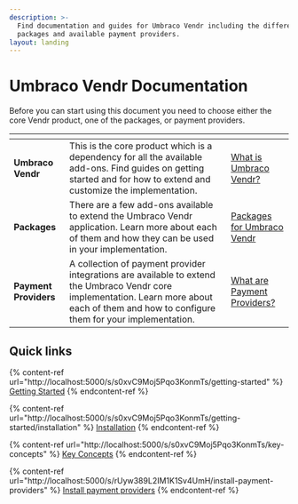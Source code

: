 ```yaml
---
description: >-
  Find documentation and guides for Umbraco Vendr including the different add-on
  packages and available payment providers.
layout: landing
---
```


# Umbraco Vendr Documentation

Before you can start using this document you need to choose either the core Vendr product, one of the packages, or payment providers.

<table data-view="cards"><thead><tr><th></th><th></th><th data-hidden data-card-target data-type="content-ref"></th></tr></thead><tbody><tr><td><strong>Umbraco Vendr</strong></td><td>This is the core product which is a dependency for all the available add-ons. Find guides on getting started and for how to extend and customize the implementation.</td><td><a href="http://localhost:5000/s/s0xvC9Moj5Pqo3KonmTs/">What is Umbraco Vendr?</a></td></tr><tr><td><strong>Packages</strong></td><td>There are a few add-ons available to extend the Umbraco Vendr application. Learn more about each of them and how they can be used in your implementation.</td><td><a href="http://localhost:5000/s/4kB9Trqs7XbQsP80vWVA/">Packages for Umbraco Vendr</a></td></tr><tr><td><strong>Payment Providers</strong></td><td>A collection of payment provider integrations are available to extend the Umbraco Vendr core implementation. Learn more about each of them and how to configure them for your implementation.</td><td><a href="http://localhost:5000/s/O8zV7PYqNxSkuGGGYa3P/">What are Payment Providers?</a></td></tr></tbody></table>

## Quick links

{% content-ref url="http://localhost:5000/s/s0xvC9Moj5Pqo3KonmTs/getting-started" %}
[Getting Started](http://localhost:5000/s/s0xvC9Moj5Pqo3KonmTs/getting-started)
{% endcontent-ref %}

{% content-ref url="http://localhost:5000/s/s0xvC9Moj5Pqo3KonmTs/getting-started/installation" %}
[Installation](http://localhost:5000/s/s0xvC9Moj5Pqo3KonmTs/getting-started/installation)
{% endcontent-ref %}

{% content-ref url="http://localhost:5000/s/s0xvC9Moj5Pqo3KonmTs/key-concepts" %}
[Key Concepts](http://localhost:5000/s/s0xvC9Moj5Pqo3KonmTs/key-concepts)
{% endcontent-ref %}

{% content-ref url="http://localhost:5000/s/rUyw389L2IM1K1Sv4UmH/install-payment-providers" %}
[Install payment providers](http://localhost:5000/s/rUyw389L2IM1K1Sv4UmH/install-payment-providers)
{% endcontent-ref %}
